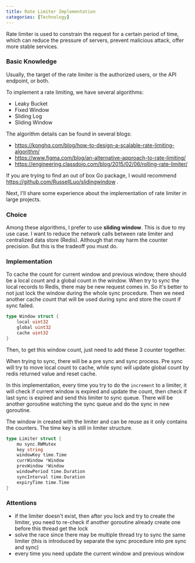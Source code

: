 ```yaml
---
title: Rate Limiter Implementation
categories: [Technology]
---
```


Rate limiter is used to constrain the request for a certain period of time, which can reduce the pressure of servers, prevent malicious attack, offer more stable services.

<!-- more -->

### Basic Knowledge

Usually, the target of the rate limiter is the authorized users, or the API endpoint, or both.

To implement a rate limiting, we have several algorithms:

* Leaky Bucket
* Fixed Window
* Sliding Log
* Sliding Window

The algorithm details can be found in several blogs:

* https://konghq.com/blog/how-to-design-a-scalable-rate-limiting-algorithm/
* https://www.figma.com/blog/an-alternative-approach-to-rate-limiting/
* https://engineering.classdojo.com/blog/2015/02/06/rolling-rate-limiter/

If you are trying to find an out of box Go package, I would recommend https://github.com/RussellLuo/slidingwindow .

Next, I'll share some experience about the implementation of rate limiter in large projects.

### Choice

Among these algorithms, I prefer to use **sliding window**. This is due to my use case. I want to reduce the network calls between rate limiter and centralized data store (Redis). Although that may harm the counter precision. But this is the tradeoff you must do.

### Implementation

To cache the count for current window and previous window, there should be a local count and a global count in the window. When try to sync the local records to Redis, there may be new request comes in. So it's better to not just lock the window during the whole sync procedure. Then we need another cache count that will be used during sync and store the count if sync failed.

```go
type Window struct {
    local uint32
    global uint32
    cache uint32
}
```

Then, to get this window count, just need to add these 3 counter together.

When trying to sync, there will be a pre sync and sync process. Pre sync will try to move local count to cache, while sync will update global count by redis returned value and reset cache.

In this implementation, every time you try to do the `increment` to a limiter, it will check if current window is expired and update the count, then check if last sync is expired and send this limiter to sync queue. There will be another goroutine watching the sync queue and do the sync in new goroutine.

The window in created with the limiter and can be reuse as it only contains the counters. The time key is still in limiter structure.

```go
type Limiter struct {
    mu sync.RWMutex
    key string
    windowKey time.Time
    currWindow *Window
    prevWindow *Window
    windowPeriod time.Duration
    syncInterval time.Duration
    expiryTime time.Time
}
```

### Attentions

* if the limiter doesn't exist, then after you lock and try to create the limiter, you need to re-check if another goroutine already create one before this thread get the lock
* solve the race since there may be multiple thread try to sync the same limiter (this is introduced by separate the sync procedure into pre sync and sync)
* every time you need update the current window and previous window
